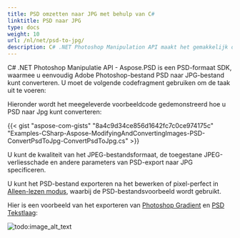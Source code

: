 ```yaml
---
title: PSD omzetten naar JPG met behulp van C#
linktitle: PSD naar JPG
type: docs
weight: 10
url: /nl/net/psd-to-jpg/
description: C# .NET Photoshop Manipulation API maakt het gemakkelijk om Adobe Photoshop-bestand PSD naar JPG-bestand te converteren. Bekijk de meegeleverde voorbeeldcode.
---
```


C# .NET Photoshop Manipulatie API - Aspose.PSD is een PSD-formaat SDK, waarmee u eenvoudig Adobe Photoshop-bestand PSD naar JPG-bestand kunt converteren. U moet de volgende codefragment gebruiken om de taak uit te voeren:

Hieronder wordt het meegeleverde voorbeeldcode gedemonstreerd hoe u PSD naar Jpg kunt converteren:

{{< gist "aspose-com-gists" "8a4c9d34ce856d1642fc7c0ce974175c" "Examples-CSharp-Aspose-ModifyingAndConvertingImages-PSD-ConvertPsdToJpg-ConvertPsdToJpg.cs" >}}

U kunt de kwaliteit van het JPEG-bestandsformaat, de toegestane JPEG-verliesschade en andere parameters van PSD-export naar JPG specificeren.

U kunt het PSD-bestand exporteren na het bewerken of pixel-perfect in [Alleen-lezen modus](https://reference.aspose.com/psd/net/aspose.psd.imageloadoptions/psdloadoptions/properties/readonlymode), waarbij de PSD-bestandsvoorbeeld wordt gebruikt.

Hier is een voorbeeld van het exporteren van [Photoshop Gradient](/nl/psd/net/support-of-fill-layers/) en [PSD Tekstlaag](/nl/psd/net/working-with-text-layers/):

![todo:image_alt_text](psd/nl-to-jpg_1.png)
